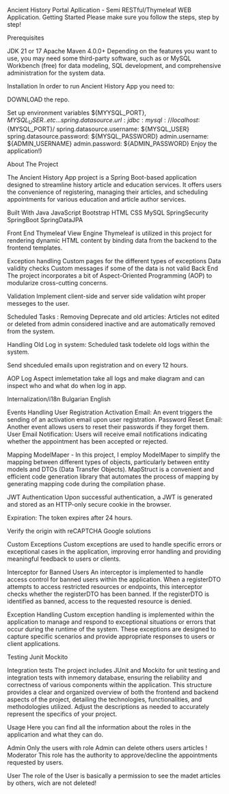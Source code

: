 Ancient History Portal Apllication - Semi RESTful/Thymeleaf WEB Application.
Getting Started
Please make sure you follow the steps, step by step!

Prerequisites

JDK 21 or 17
Apache Maven 4.0.0+
Depending on the features you want to use, you may need some third-party software, such as 
or MySQL Workbench (free) for data modeling, SQL development, and comprehensive administration for the system data.

Installation
In order to run Ancient History App you need to:

DOWNLOAD the repo.

Set up environment variables ${MYYSQL_PORT}, ${MYSQL_USER}.. etc...
spring.datasource.url: jdbc:mysql://localhost:${MYSQL_PORT}/
spring.datasource.username: ${MYSQL_USER}
spring.datasource.password: ${MYSQL_PASSWORD}
admin.username: ${ADMIN_USERNAME}
admin.password: ${ADMIN_PASSWORD}
Enjoy the application!)

About The Project

The Ancient History App  project is a Spring Boot-based application designed to streamline history article and education services. 
It offers users the convenience of registering, managing their articles, and scheduling appointments for various education and article author services.

Built With
Java
JavaScript
Bootstrap
HTML
CSS
MySQL
SpringSecurity
SpringBoot
SpringDataJPA

Front End
Thymeleaf View Engine Thymeleaf is utilized in this project for rendering dynamic HTML content by binding data from the backend to the frontend templates.

 Exception handling
 Custom pages for the different types of exceptions
 Data validity checks
 Custom messages if some of the data is not valid
Back End
The project incorporates a bit of Aspect-Oriented Programming (AOP) to modularize cross-cutting concerns.

Validation Implement client-side and server side validation wiht proper messeges to the user.

Scheduled Tasks :
Removing Deprecate and old articles: Articles not edited or deleted from admin considered inactive and are automatically removed from the system.

Handling Old Log in system: Scheduled task todelete old logs within the system.

Send shceduled emails upon registration and on every 12 hours.

AOP
Log Aspect imlemetation take all logs and make diagram and can inspect who and what do when log in app.

Internalization/i18n
Bulgarian
English

Events Handling
User Registration Activation Email: An event triggers the sending of an activation email upon user registration.
Password Reset Email: Another event allows users to reset their passwords if they forget them.
User Email Notification: Users will receive email notifications indicating whether the appointment has been accepted or rejected.

Mapping
ModelMaper - In this project, I employ ModelMaper to simplify the mapping between different types of objects, particularly between entity models and DTOs (Data Transfer Objects). MapStruct is a convenient and efficient code generation library that automates the process of mapping by generating mapping code during the compilation phase.

JWT Authentication
Upon successful authentication, a JWT is generated and stored as an HTTP-only secure cookie in the browser.

 Expiration: The token expires after 24 hours.

 Verify the origin with reCAPTCHA Google solutions

Custom Exceptions
Custom exceptions are used to handle specific errors or exceptional cases in the application, improving error handling and providing meaningful feedback to users or clients.

Interceptor for Banned Users
An interceptor is implemented to handle access control for banned users within the application. When a registerDTO attempts to access restricted resources or endpoints, this interceptor checks whether the registerDTO has been banned. If the registerDTO is identified as banned, access to the requested resource is denied.

Exception Handling
Custom exception handling is implemented within the application to manage and respond to exceptional situations or errors that occur during the runtime of the system. These exceptions are designed to capture specific scenarios and provide appropriate responses to users or client applications.

Testing
 Junit
 Mockito
 
 Integration tests
The project includes JUnit and Mockito for unit testing and integration tests with inmemory database, ensuring the reliability and correctness of various components within the application. This structure provides a clear and organized overview of both the frontend and backend aspects of the project, detailing the technologies, functionalities, and methodologies utilized. Adjust the descriptions as needed to accurately represent the specifics of your project.

 Usage
Here you can find all the information about the roles in the applicaтion and what they can do.

Admin
Only the users with role Admin can delete others users articles !
Moderator
This role has the authority to approve/decline the appointments requested by users.

User
The role of the User is basically a permission to see the madet articles by others, wich are not deleted!






